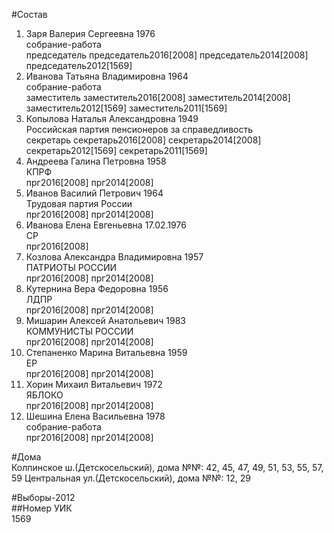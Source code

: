 #Состав  
1. Заря Валерия Сергеевна 1976  
    собрание-работа  
    председатель председатель2016[2008] председатель2014[2008] председатель2012[1569]  
2. Иванова Татьяна Владимировна 1964  
    собрание-работа  
    заместитель заместитель2016[2008] заместитель2014[2008] заместитель2012[1569] заместитель2011[1569]  
3. Копылова Наталья Александровна 1949  
    Российская партия пенсионеров за справедливость  
    секретарь секретарь2016[2008] секретарь2014[2008] секретарь2012[1569] секретарь2011[1569]  
4. Андреева Галина Петровна 1958  
    КПРФ  
    прг2016[2008] прг2014[2008]  
5. Иванов Василий Петрович 1964  
    Трудовая партия России  
    прг2016[2008] прг2014[2008]  
6. Иванова Елена Евгеньевна 17.02.1976  
    СР  
    прг2016[2008]  
7. Козлова Александра Владимировна 1957  
    ПАТРИОТЫ РОССИИ  
    прг2016[2008] прг2014[2008]  
8. Кутернина Вера Федоровна 1956  
    ЛДПР  
    прг2016[2008] прг2014[2008]  
9. Мишарин Алексей Анатольевич 1983  
    КОММУНИСТЫ РОССИИ  
    прг2016[2008] прг2014[2008]  
10. Степаненко Марина Витальевна 1959  
    ЕР  
    прг2016[2008] прг2014[2008]  
11. Хорин Михаил Витальевич 1972  
    ЯБЛОКО  
    прг2016[2008] прг2014[2008]  
12. Шешина Елена Васильевна 1978  
    собрание-работа  
    прг2016[2008] прг2014[2008]  
  
#Дома  
Колпинское ш.(Детскосельский), дома №№: 42, 45, 47, 49, 51, 53, 55, 57, 59 Центральная ул.(Детскосельский), дома №№: 12, 29  
  
#Выборы-2012  
##Номер УИК  
1569  

